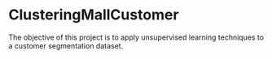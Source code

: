 # ClusteringMallCustomer
The objective of this project is to apply unsupervised learning techniques to a customer segmentation dataset. 
